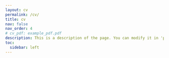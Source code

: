```yaml
---
layout: cv
permalink: /cv/
title: cv
nav: false
nav_order: 4
# cv_pdf: example_pdf.pdf
description: This is a description of the page. You can modify it in 'pages/_cv.md'. You can also change or remove the top pdf download button.
toc:
  sidebar: left
---
```

